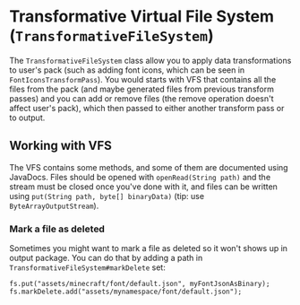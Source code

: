 # Transformative Virtual File System (``TransformativeFileSystem``)
The ``TransformativeFileSystem`` class allow you to apply data transformations to user's pack (such as adding font icons, which can be seen in ``FontIconsTransformPass``). You would starts with VFS that contains all the files from the pack (and maybe generated files from previous transform passes) and you can add or remove files (the remove operation doesn't affect user's pack), which then passed to either another transform pass or to output.

## Working with VFS
The VFS contains some methods, and some of them are documented using JavaDocs. Files should be opened with ``openRead(String path)`` and the stream must be closed once you've done with it, and files can be written using ``put(String path, byte[] binaryData)`` (tip: use ``ByteArrayOutputStream``).

### Mark a file as deleted
Sometimes you might want to mark a file as deleted so it won't shows up in output package. You can do that by adding a path in ``TransformativeFileSystem#markDelete`` set:

```
fs.put("assets/minecraft/font/default.json", myFontJsonAsBinary);
fs.markDelete.add("assets/mynamespace/font/default.json");
```
